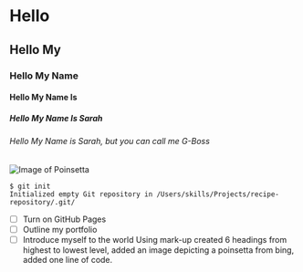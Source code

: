 # Hello
## Hello My
### Hello My Name
#### Hello My Name Is
##### Hello My Name Is Sarah
###### Hello My Name is Sarah, but you can call me G-Boss
![Image of Poinsetta](https://tse2.mm.bing.net/th?id=OIP.PeUFUDphAWQBWxUCSncALAHaHa&w=474&h=474&c=7)
```
$ git init
Initialized empty Git repository in /Users/skills/Projects/recipe-repository/.git/
```
- [ ] Turn on GitHub Pages
- [ ] Outline my portfolio
- [ ] Introduce myself to the world
Using mark-up created 6 headings from highest to lowest level, added an image depicting a poinsetta from bing, added one line of code.
